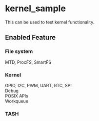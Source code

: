 # kernel_sample
 This can be used to test kernel functionality.

## Enabled Feature
### File system
  MTD, ProcFS, SmartFS

### Kernel
  GPIO, I2C, PWM, UART, RTC, SPI  
  Debug  
  POSIX APIs  
  Workqueue

### TASH
